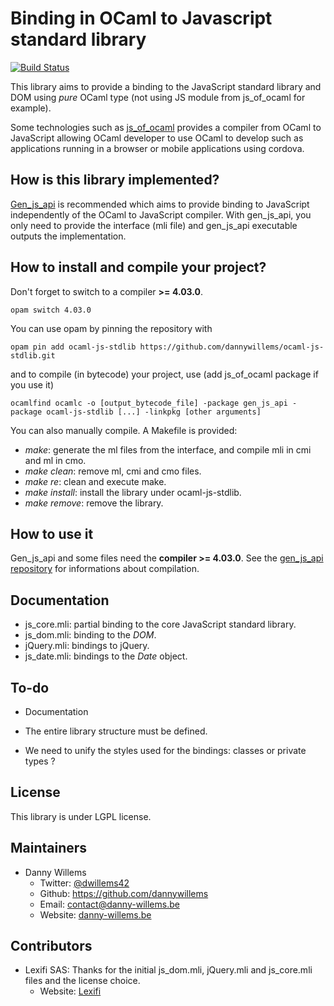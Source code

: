 Binding in OCaml to Javascript standard library
===============================================

[![Build Status](https://travis-ci.org/dannywillems/ocaml-js-stdlib.svg?branch=master)](https://travis-ci.org/dannywillems/ocaml-js-stdlib)

This library aims to provide a binding to the JavaScript standard library and
DOM using *pure* OCaml type (not using JS module from js_of_ocaml for
example).

Some technologies such as [js_of_ocaml](https://ocsigen.org/js_of_ocaml)
provides a compiler from OCaml to JavaScript allowing OCaml developer to use
OCaml to develop such as applications running in a browser or mobile
applications using cordova.

## How is this library implemented?

[Gen_js_api](https://github.com/lexifi/gen_js_api) is recommended which aims to
provide binding to JavaScript independently of the OCaml to JavaScript compiler.
With gen_js_api, you only need to provide the interface (mli file) and
gen_js_api executable outputs the implementation.

## How to install and compile your project?

Don't forget to switch to a compiler **>= 4.03.0**.
```Shell
opam switch 4.03.0
```

You can use opam by pinning the repository with
```Shell
opam pin add ocaml-js-stdlib https://github.com/dannywillems/ocaml-js-stdlib.git
```

and to compile (in bytecode) your project, use (add js_of_ocaml package if you use it)
```Shell
ocamlfind ocamlc -o [output_bytecode_file] -package gen_js_api -package ocaml-js-stdlib [...] -linkpkg [other arguments]
```

You can also manually compile. A Makefile is provided:
* *make*: generate the ml files from the interface, and compile mli in cmi and
  ml in cmo.
* *make clean*: remove ml, cmi and cmo files.
* *make re*: clean and execute make.
* *make install*: install the library under ocaml-js-stdlib.
* *make remove*: remove the library.

## How to use it

Gen_js_api and some files need the **compiler >= 4.03.0**. See the [gen_js_api
repository](https://github.com/lexifi/gen_js_api) for informations about
compilation.

## Documentation

* js_core.mli: partial binding to the core JavaScript standard library.
* js_dom.mli: binding to the *DOM*.
* jQuery.mli: bindings to jQuery.
* js_date.mli: bindings to the *Date* object.

## To-do

* Documentation

* The entire library structure must be defined.

* We need to unify the styles used for the bindings: classes or private types ?

## License

This library is under LGPL license.

## Maintainers

* Danny Willems
  * Twitter: [@dwillems42](https://twitter.com/dwillems42)
  * Github: https://github.com/dannywillems
  * Email: contact@danny-willems.be
  * Website: [danny-willems.be](https://danny-willems.be)

## Contributors

* Lexifi SAS: Thanks for the initial js_dom.mli, jQuery.mli and js_core.mli files and
  the license choice.
  * Website: [Lexifi](https://www.lexifi.com/)
